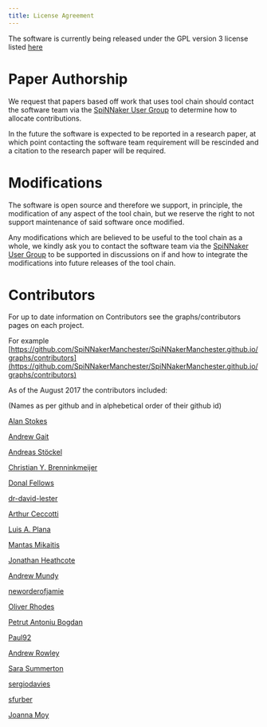 ```yaml
---
title: License Agreement
---
```


The software is currently being released under the GPL version 3 license listed [here](http://www.gnu.org/copyleft/gpl.html)


# Paper Authorship

We request that papers based off work that uses tool chain should contact the software team via the [SpiNNaker User Group](https://groups.google.com/forum/#!forum/spinnakerusers) to determine how to allocate contributions.

In the future the software is expected to be reported in a research paper, at which point contacting the software team requirement will be rescinded and a citation to the research paper will be required. 

# Modifications

The software is open source and therefore we support, in principle, the modification of any aspect of the tool chain, but we reserve the right to not support maintenance of said software once modified. 

Any modifications which are believed to be useful to the tool chain as a whole, we kindly ask you to contact the software team via the [SpiNNaker User Group](https://groups.google.com/forum/#!forum/spinnakerusers) to be supported in discussions on if and how to integrate the modifications into future releases of the tool chain. 

# Contributors

For up to date information on Contributors see the graphs/contributors pages on each project.

For example [https://github.com/SpiNNakerManchester/SpiNNakerManchester.github.io/graphs/contributors](https://github.com/SpiNNakerManchester/SpiNNakerManchester.github.io/graphs/contributors)

As of the August 2017 the contributors included:

(Names as per github and in alphebetical order of their github id)

[Alan Stokes](https://github.com/alan-stokes)

[Andrew Gait](https://github.com/andrewgait)

[Andreas Stöckel](https://github.com/astoeckel)

[Christian Y. Brenninkmeijer](https://github.com/Christian-B)

[Donal Fellows](https://github.com/dkfellows)

[dr-david-lester](https://github.com/dr-david-lester)

[Arthur Ceccotti](https://github.com/gmtuca)

[Luis A. Plana](https://github.com/lplana)

[Mantas Mikaitis](https://github.com/mmikaitis)

[Jonathan Heathcote](https://github.com/mossblaser)

[Andrew Mundy](https://github.com/mundya)

[neworderofjamie](https://github.com/neworderofjamie)

[Oliver Rhodes](https://github.com/oliverrhodes)

[Petrut Antoniu Bogdan](https://github.com/pabogdan)

[Paul92](https://github.com/Paul92)

[Andrew Rowley](https://github.com/rowleya)

[Sara Summerton](https://github.com/sara-es)

[sergiodavies](https://github.com/sergiodavies)

[sfurber](https://github.com/sfurber)

[Joanna Moy](https://github.com/shrinkingviolet)

